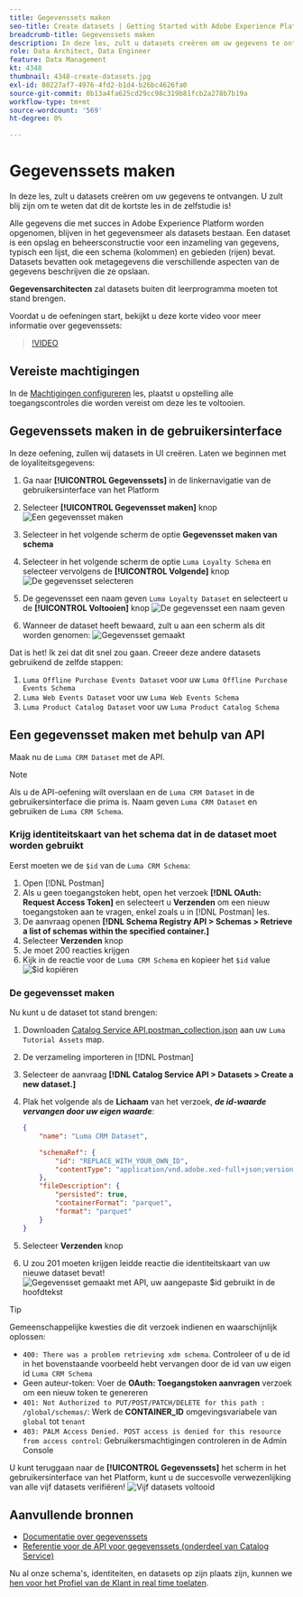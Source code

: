 ```yaml
---
title: Gegevenssets maken
seo-title: Create datasets | Getting Started with Adobe Experience Platform for Data Architects and Data Engineers
breadcrumb-title: Gegevenssets maken
description: In deze les, zult u datasets creëren om uw gegevens te ontvangen.
role: Data Architect, Data Engineer
feature: Data Management
kt: 4348
thumbnail: 4348-create-datasets.jpg
exl-id: 80227af7-4976-4fd2-b1d4-b26bc4626fa0
source-git-commit: 0b13a4fa625cd29cc98c319b81fcb2a278b7b19a
workflow-type: tm+mt
source-wordcount: '569'
ht-degree: 0%

---
```


# Gegevenssets maken

<!--15min-->

In deze les, zult u datasets creëren om uw gegevens te ontvangen. U zult blij zijn om te weten dat dit de kortste les in de zelfstudie is!

Alle gegevens die met succes in Adobe Experience Platform worden opgenomen, blijven in het gegevensmeer als datasets bestaan. Een dataset is een opslag en beheersconstructie voor een inzameling van gegevens, typisch een lijst, die een schema (kolommen) en gebieden (rijen) bevat. Datasets bevatten ook metagegevens die verschillende aspecten van de gegevens beschrijven die ze opslaan.

**Gegevensarchitecten** zal datasets buiten dit leerprogramma moeten tot stand brengen.

Voordat u de oefeningen start, bekijkt u deze korte video voor meer informatie over gegevenssets:
>[!VIDEO](https://video.tv.adobe.com/v/27269?quality=12&learn=on)

## Vereiste machtigingen

In de [Machtigingen configureren](configure-permissions.md) les, plaatst u opstelling alle toegangscontroles die worden vereist om deze les te voltooien.

<!--
* Permission items **[!UICONTROL Data Management]** > **[!UICONTROL View Datasets]** and **[!UICONTROL Manage Datasets]**
* Permission item **[!UICONTROL Sandboxes]** > `Luma Tutorial`
* User-role access to the `Luma Tutorial Platform` product profile
* Developer-role access to the `Luma Tutorial Platform` product profile (for API)
-->

## Gegevenssets maken in de gebruikersinterface

In deze oefening, zullen wij datasets in UI creëren. Laten we beginnen met de loyaliteitsgegevens:

1. Ga naar **[!UICONTROL Gegevenssets]** in de linkernavigatie van de gebruikersinterface van het Platform
1. Selecteer **[!UICONTROL Gegevensset maken]** knop
   ![Een gegevensset maken](assets/datasets-createDataset.png)

1. Selecteer in het volgende scherm de optie **Gegevensset maken van schema**
1. Selecteer in het volgende scherm de optie `Luma Loyalty Schema` en selecteer vervolgens de **[!UICONTROL Volgende]** knop
   ![De gegevensset selecteren](assets/datasets-selectSchema.png)

1. De gegevensset een naam geven `Luma Loyalty Dataset` en selecteert u de **[!UICONTROL Voltooien]** knop
   ![De gegevensset een naam geven](assets/datasets-nameDataset.png)
1. Wanneer de dataset heeft bewaard, zult u aan een scherm als dit worden genomen:
   ![Gegevensset gemaakt](assets/datasets-created.png)

Dat is het! Ik zei dat dit snel zou gaan. Creeer deze andere datasets gebruikend de zelfde stappen:

1. `Luma Offline Purchase Events Dataset` voor uw `Luma Offline Purchase Events Schema`
1. `Luma Web Events Dataset` voor uw `Luma Web Events Schema`
1. `Luma Product Catalog Dataset` voor uw `Luma Product Catalog Schema`


## Een gegevensset maken met behulp van API

Maak nu de `Luma CRM Dataset` met de API.

>[!NOTE]
>
>Als u de API-oefening wilt overslaan en de `Luma CRM Dataset` in de gebruikersinterface die prima is. Naam geven `Luma CRM Dataset` en gebruiken de `Luma CRM Schema`.

### Krijg identiteitskaart van het schema dat in de dataset moet worden gebruikt

Eerst moeten we de `$id` van de `Luma CRM Schema`:

1. Open [!DNL Postman]
1. Als u geen toegangstoken hebt, open het verzoek **[!DNL OAuth: Request Access Token]** en selecteert u **Verzenden** om een nieuw toegangstoken aan te vragen, enkel zoals u in [!DNL Postman] les.
1. De aanvraag openen **[!DNL Schema Registry API > Schemas > Retrieve a list of schemas within the specified container.]**
1. Selecteer **Verzenden** knop
1. Je moet 200 reacties krijgen
1. Kijk in de reactie voor de `Luma CRM Schema` en kopieer het `$id` value
   ![$id kopiëren](assets/dataset-crm-getSchemaId.png)

### De gegevensset maken

Nu kunt u de dataset tot stand brengen:

1. Downloaden [Catalog Service API.postman_collection.json](https://raw.githubusercontent.com/adobe/experience-platform-postman-samples/master/apis/experience-platform/Catalog%20Service%20API.postman_collection.json) aan uw `Luma Tutorial Assets` map.
1. De verzameling importeren in [!DNL Postman]
1. Selecteer de aanvraag **[!DNL Catalog Service API > Datasets > Create a new dataset.]**
1. Plak het volgende als de **Lichaam** van het verzoek, ***de id-waarde vervangen door uw eigen waarde***:

   ```json
   {
       "name": "Luma CRM Dataset",
   
       "schemaRef": {
           "id": "REPLACE_WITH_YOUR_OWN_ID",
           "contentType": "application/vnd.adobe.xed-full+json;version=1"
       },
       "fileDescription": {
           "persisted": true,
           "containerFormat": "parquet",
           "format": "parquet"
       }
   }
   ```

1. Selecteer **Verzenden** knop
1. U zou 201 moeten krijgen leidde reactie die identiteitskaart van uw nieuwe dataset bevat!
   ![Gegevensset gemaakt met API, uw aangepaste $id gebruikt in de hoofdtekst](assets/datasets-crm-created.png)

>[!TIP]
>
> Gemeenschappelijke kwesties die dit verzoek indienen en waarschijnlijk oplossen:
>
> * `400: There was a problem retrieving xdm schema`. Controleer of u de id in het bovenstaande voorbeeld hebt vervangen door de id van uw eigen id `Luma CRM Schema`
> * Geen auteur-token: Voer de **OAuth: Toegangstoken aanvragen** verzoek om een nieuw token te genereren
> * `401: Not Authorized to PUT/POST/PATCH/DELETE for this path : /global/schemas/`: Werk de **CONTAINER_ID** omgevingsvariabele van `global` tot `tenant`
> * `403: PALM Access Denied. POST access is denied for this resource from access control`: Gebruikersmachtigingen controleren in de Admin Console


U kunt teruggaan naar de **[!UICONTROL Gegevenssets]** het scherm in het gebruikersinterface van het Platform, kunt u de succesvolle verwezenlijking van alle vijf datasets verifiëren!
![Vijf datasets voltooid](assets/datasets-allComplete.png)


## Aanvullende bronnen

* [Documentatie over gegevenssets](https://experienceleague.adobe.com/docs/experience-platform/catalog/datasets/overview.html)
* [Referentie voor de API voor gegevenssets (onderdeel van Catalog Service)](https://www.adobe.io/experience-platform-apis/references/catalog/#tag/Datasets)

Nu al onze schema&#39;s, identiteiten, en datasets op zijn plaats zijn, kunnen we [hen voor het Profiel van de Klant in real time toelaten](enable-profiles.md).
